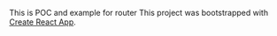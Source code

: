 This is POC and example for router
This project was bootstrapped with [Create React App](https://github.com/facebookincubator/create-react-app).
